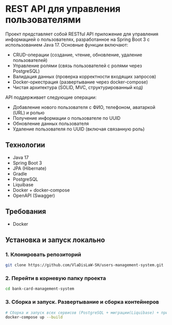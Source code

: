 # REST API для управления пользователями

Проект представляет собой RESTful API приложение для управления информацией о пользователях, разработанное на 
Spring Boot 3 с использованием Java 17. Основные функции включают:

- CRUD-операции (создание, чтение, обновление, удаление пользователей)
- Управление ролями (связь пользователей с ролями через PostgreSQL)
- Валидация данных (проверка корректности входящих запросов)
- Docker-оркестрация (развертывание через docker-compose)
- Чистая архитектура (SOLID, MVC, структурированный код)

API поддерживает следующие операции:

- Добавление нового пользователя с ФИО, телефоном, аватаркой (URL) и ролью
- Получение информации о пользователе по UUID
- Обновление данных пользователя
- Удаление пользователя по UUID (включая связанную роль)

## Технологии

- Java 17
- Spring Boot 3
- JPA (Hibernate)
- Gradle
- PostgreSQL
- Liquibase
- Docker + docker-compose
- OpenAPI (Swagger)

## Требования

- Docker

## Установка и запуск локально

### 1. Клонировать репозиторий
```bash
git clone https://github.com/VlaDisLaW-SH/users-management-system.git
```

### 2. Перейти в корневую папку проекта
```bash
cd bank-card-management-system
```

### 3. Сборка и запуск. Развертывание и сборка контейнеров
```bash
# Сборка и запуск всех сервисов (PostgreSQL + миграции(Liquibase) + приложение)
docker-compose up --build
```
